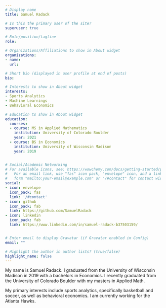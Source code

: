 ```yaml
---
# Display name
title: Samuel Radack

# Is this the primary user of the site?
superuser: true

# Role/position/tagline
role:

# Organizations/Affiliations to show in About widget
organizations:
- name: 
  url: 

# Short bio (displayed in user profile at end of posts)
bio: 

# Interests to show in About widget
interests:
- Sports Analytics
- Machine Learnings
- Behavioral Economics

# Education to show in About widget
education:
  courses:
  - course: MS in Applied Mathematics
    institution: University of Colorado Boulder
    year: 2021
  - course: BS in Economics
    institution: University of Wisconsin Madison
    year: 2019


# Social/Academic Networking
# For available icons, see: https://wowchemy.com/docs/getting-started/page-builder/#icons
#   For an email link, use "fas" icon pack, "envelope" icon, and a link in the
#   form "mailto:your-email@example.com" or "/#contact" for contact widget.
social:
- icon: envelope
  icon_pack: fas
  link: '/#contact'
- icon: github
  icon_pack: fab
  link: https://github.com/SamuelRadack
- icon: linkedin
  icon_pack: fab
  link: https://www.linkedin.com/in/samuel-radack-b37503159/


# Enter email to display Gravatar (if Gravatar enabled in Config)
email: ""

# Highlight the author in author lists? (true/false)
highlight_name: false
---
```

My name is Samuel Radack. I graduated from the University of Wisconsin Madison in 2019 with a bachelors in Economics. I recently graduated from the University of Colorado Boulder with my masters in Applied Math.

My primary interests include sports analytics, specifically basketball and soccer, as well as behavioral economics. I am currently working for the Atlanta Hawks.
